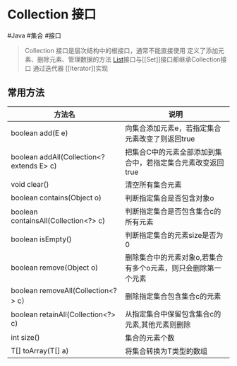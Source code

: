 # Collection 接口
#Java #集合 #接口

> Collection 接口是层次结构中的根接口，通常不能直接使用
> 定义了添加元素、删除元素、管理数据的方法
> [List](List.md)接口与[[Set]]接口都继承Collection接口
> 通过迭代器 [[Iterator]]实现

## 常用方法
| 方法名                                    | 说明                                                         |
| ----------------------------------------- | ------------------------------------------------------------ |
| boolean add(E e)                          | 向集合添加元素e，若指定集合元素改变了则返回true              |
| boolean addAll(Collection<? extends E> c) | 把集合C中的元素全部添加到集合中，若指定集合元素改变返回true  |
| void clear()                              | 清空所有集合元素                                             |
| boolean contains(Object o)                | 判断指定集合是否包含对象o                                    |
| boolean containsAll(Collection<?> c)      | 判断指定集合是否包含集合c的所有元素                          |
| boolean isEmpty()                         | 判断指定集合的元素size是否为0                                |
| boolean remove(Object o)                  | 删除集合中的元素对象o,若集合有多个o元素，则只会删除第一个元素 |
| boolean removeAll(Collection<?> c）       | 删除指定集合包含集合c的元素                                  |
| boolean retainAll(Collection<?> c)        | 从指定集合中保留包含集合c的元素,其他元素则删除               |
| int size()                                | 集合的元素个数                                               |
| T[] toArray(T[] a)                        | 将集合转换为T类型的数组                                      |


